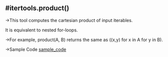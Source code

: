 #itertools.product()
--------------------

->This tool computes the cartesian product of input iterables.

It is equivalent to nested for-loops.


->For example, product(A, B) returns the same as ((x,y) for x in A for y in B).


->Sample Code [sample_code](https://github.com/noviicee/basic_python_modules/blob/main/Itertools/Itertools_Product/itertools_product_samplecode.py)
